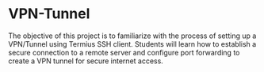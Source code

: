 # VPN-Tunnel
The objective of this project is to familiarize with the process of setting up a VPN/Tunnel using Termius SSH client. Students will learn how to establish a secure connection to a remote server and configure port forwarding to create a VPN tunnel for secure internet access.
